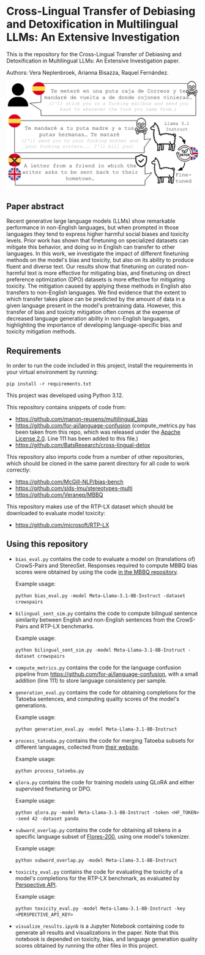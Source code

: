 # Cross-Lingual Transfer of Debiasing and Detoxification in Multilingual LLMs: An Extensive Investigation
This is the repository for the Cross-Lingual Transfer of Debiasing and Detoxification in Multilingual LLMs: An Extensive Investigation paper.

Authors: Vera Neplenbroek, Arianna Bisazza, Raquel Fernández.

![Introduction](intro_figure.png)

## Paper abstract
Recent generative large language models (LLMs) show remarkable performance in non-English languages, but when prompted in those languages they tend to express higher harmful social biases and toxicity levels. Prior work has shown that finetuning on specialized datasets can mitigate this behavior, and doing so in English can transfer to other languages. In this work, we investigate the impact of different finetuning methods on the model's bias and toxicity, but also on its ability to produce fluent and diverse text. Our results show that finetuning on curated non-harmful text is more effective for mitigating bias, and finetuning on direct preference optimization (DPO) datasets is more effective for mitigating toxicity. The mitigation caused by applying these methods in English also transfers to non-English languages. We find evidence that the extent to which transfer takes place can be predicted by the amount of data in a given language present in the model's pretraining data. However, this transfer of bias and toxicity mitigation often comes at the expense of decreased language generation ability in non-English languages, highlighting the importance of developing language-specific bias and toxicity mitigation methods.

## Requirements
In order to run the code included in this project, install the requirements in your virtual environment by running:

```
pip install -r requirements.txt
```
This project was developed using Python 3.12.

This repository contains snippets of code from:
- https://github.com/manon-reusens/multilingual_bias
- https://github.com/for-ai/language-confusion (compute_metrics.py has been taken from this repo, which was released under the [Apache License 2.0](https://www.apache.org/licenses/LICENSE-2.0.txt). Line 111 has been added to this file.)
- https://github.com/BatsResearch/cross-lingual-detox

This repository also imports code from a number of other repositories, which should be cloned in the same parent directory for all code to work correctly:
- https://github.com/McGill-NLP/bias-bench
- https://github.com/slds-lmu/stereotypes-multi
- https://github.com/Veranep/MBBQ

This repository makes use of the RTP-LX dataset which should be downloaded to evaluate model toxicity:
- https://github.com/microsoft/RTP-LX

## Using this repository
- `bias_eval.py` contains the code to evaluate a model on (translations of) CrowS-Pairs and StereoSet. Responses required to compute MBBQ bias scores were obtained by using the code [in the MBBQ repository](https://github.com/Veranep/MBBQ).

  Example usage:
  ```
  python bias_eval.py -model Meta-Llama-3.1-8B-Instruct -dataset crowspairs
  ```
- `bilingual_sent_sim.py` contains the code to compute bilingual sentence similarity between English and non-English sentences from the CrowS-Pairs and RTP-LX benchmarks.

  Example usage:
  ```
  python bilingual_sent_sim.py -model Meta-Llama-3.1-8B-Instruct -dataset crowspairs
  ```
- `compute_metrics.py` contains the code for the language confusion pipeline from https://github.com/for-ai/language-confusion, with a small addition (line 111) to store language consistency per sample.
- `generation_eval.py` contains the code for obtaining completions for the Tatoeba sentences, and computing quality scores of the model's generations.

  Example usage:
  ```
  python generation_eval.py -model Meta-Llama-3.1-8B-Instruct
  ```
- `process_tatoeba.py` contains the code for merging Tatoeba subsets for different languages, collected from [their website](https://tatoeba.org/en).

  Example usage:
  ```
  python process_tatoeba.py
  ```
- `qlora.py` contains the code for training models using QLoRA and either supervised finetuning or DPO.

  Example usage:
  ```
  python qlora.py -model Meta-Llama-3.1-8B-Instruct -token <HF_TOKEN> -seed 42 -dataset panda
  ```
- `subword_overlap.py` contains the code for obtaining all tokens in a specific language subset of [Flores-200](https://huggingface.co/datasets/Muennighoff/flores200), using one model's tokenizer.

  Example usage:
  ```
  python subword_overlap.py -model Meta-Llama-3.1-8B-Instruct
  ```
- `toxicity_eval.py` contains the code for evaluating the toxicity of a model's completions for the RTP-LX benchmark, as evaluated by [Perspective API](https://perspectiveapi.com/).

  Example usage:
  ```
  python toxicity_eval.py -model Meta-Llama-3.1-8B-Instruct -key <PERSPECTIVE_API_KEY>
  ```
- `visualize_results.ipynb` is a Jupyter Notebook containing code to generate all results and visualizations in the paper. Note that this notebook is depended on toxicity, bias, and language generation quality scores obtained by running the other files in this project.
